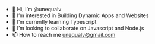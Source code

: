 - 👋 Hi, I’m @unequalv
- 👀 I’m interested in Building Dynamic Apps and Websites 
- 🌱 I’m currently learning Typescript
- 💞️ I’m looking to collaborate on Javascript and Node.js
- 📫 How to reach me unequalv@gmail.com

<!---
unequalv/unequalv is a ✨ special ✨ repository because its `README.md` (this file) appears on your GitHub profile.
You can click the Preview link to take a look at your changes.
--->

